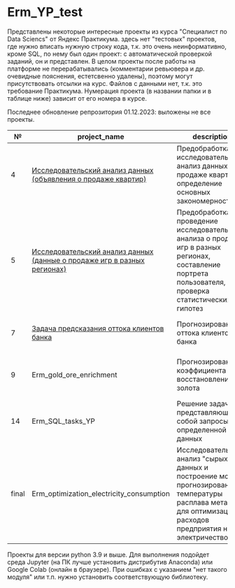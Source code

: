 # Erm_YP_test
Представлены некоторые интересные проекты из курса "Специалист по Data Sciencs" от Яндекс Практикума. здесь нет "тестовых" проектов, где нужно вписать нужную строку кода, т.к. это очень неинформативно, кроме SQL, по нему был один проект: с автоматической проверкой заданий, он и представлен. В целом проекты после работы на платформе не перерабатывались (комментарии ревьювера и др. очевидные пояснения, естетсвенно удалены), поэтому могут присутствовать отсылки на курс. Файлов с данными нет, т.к. это требование Практикума. Нумерация проекта (в названии папки и в таблице ниже) зависит от его номера в курсе. 

Последнее обновление репрозитория 01.12.2023: выложены не все проекты.

| № | project_name | description | stack |
|---|--------------|-------------|------|
| 4    | [Исследовательский анализ данных (объявления о продаже квартир)](https://github.com/Alexey19962021/Erm_YP_test/blob/main/Project3_first_research/Erm_EDA_apartments.ipynb "нажмите для перехода к тетрадке с проектом")   | Предобработка, исследовательский анализ данных о продаже квартир, определение основных закономерностей   | pandas, matplotlib |
| 5    | [Исследовательский анализ данных (данные о продаже игр в разных регионах)](https://github.com/Alexey19962021/Erm_YP_test/tree/main/Project5_first_module_end "нажмите для перехода к тетрадке с проектом")  |  Предобработка, проведение исследовательского анализа о продаже игр в разных регионах, составление портрета пользователя, проверка статистических гипотез  | pandas, numpy, matplotlib, scipy, seaborn |
| 7    | [Задача предсказания оттока клиентов банка](https://github.com/Alexey19962021/Erm_YP_test/blob/main/Project7_customers_leaving/Erm_сustomers_outflow.ipynb "нажмите для перехода к тетрадке с проектом")    | Прогнозирование оттока клиентов банка   | pandas, sklearn, matplotlib, imblearn |
| 9    | Erm_gold_ore_enrichment  | Прогнозирование коэффициента восстановления золота | pandas, numpy, matplotlib, sklearn, tqdm |
| 14   | Erm_SQL_tasks_YP         | Решение задач, представляющие собой запросы для определенной базы данных | SQL, PostgreSQL     |
| final | Erm_optimization_electricity_consumption | Исследовательский анализ "сырых" данных и построение модели прогнозирования температуры расплава металла для оптимизация расходов предприятия на электричество | pandas, numpy, matplotlib, sklearn, seaborn, catboost |

Проекты для версии python 3.9 и выше. Для выполнения подойдет среда Jupyter (на ПК лучше установить дистрибутив Anaconda) или Google Colab (онлайн в браузере). При ошибках с указанием "нет такого модуля" или т.п. нужно установить соответствующую библиотеку.

